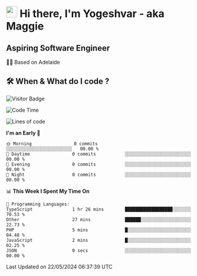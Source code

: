 <h1><img src="https://emojis.slackmojis.com/emojis/images/1531849430/4246/blob-sunglasses.gif?1531849430" width="30"/> Hi there, I'm Yogeshvar - aka Maggie</h1>

## Aspiring Software Engineer
🏂🏻  Based on Adelaide 

## 🛠 When & What do I code ?  

![Visitor Badge](https://visitor-badge.feriirawann.repl.co?username=yogeshvar&repo=yogeshvar&label=Visitors&style=plastic&color=%23457BFF&contentType=svg)

<!--START_SECTION:waka-->
![Code Time](http://img.shields.io/badge/Code%20Time-2%2C899%20hrs%2028%20mins-blue)

![Lines of code](https://img.shields.io/badge/From%20Hello%20World%20I%27ve%20Written-0%20lines%20of%20code-blue)

**I'm an Early 🐤** 

```text
🌞 Morning                0 commits           ░░░░░░░░░░░░░░░░░░░░░░░░░   00.00 % 
🌆 Daytime                0 commits           ░░░░░░░░░░░░░░░░░░░░░░░░░   00.00 % 
🌃 Evening                0 commits           ░░░░░░░░░░░░░░░░░░░░░░░░░   00.00 % 
🌙 Night                  0 commits           ░░░░░░░░░░░░░░░░░░░░░░░░░   00.00 % 
```


📊 **This Week I Spent My Time On** 

```text
💬 Programming Languages: 
TypeScript               1 hr 26 mins        ██████████████████░░░░░░░   70.53 % 
Other                    27 mins             ██████░░░░░░░░░░░░░░░░░░░   22.73 % 
PHP                      5 mins              █░░░░░░░░░░░░░░░░░░░░░░░░   04.48 % 
JavaScript               2 mins              █░░░░░░░░░░░░░░░░░░░░░░░░   02.25 % 
JSON                     0 secs              ░░░░░░░░░░░░░░░░░░░░░░░░░   00.00 % 
```


 Last Updated on 22/05/2024 06:37:39 UTC
<!--END_SECTION:waka-->
